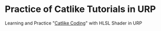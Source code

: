 # Practice of Catlike Tutorials in URP
Learning and Practice "[Catlike Coding](https://catlikecoding.com/)" with HLSL Shader in URP
